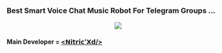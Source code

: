 ### Best Smart Voice Chat Music Robot For Telegram Groups ...


<p align="center"><a href="https://t.me/MrNitric"><img src="https://telegra.ph/file/b4d9f7350691ae0a229c3.jpg"></a></p>



#### Main Developer = [<𝗡𝗶𝘁𝗿𝗶𝗰'𝗫𝗱/>](https://t.me/MrNitric)

